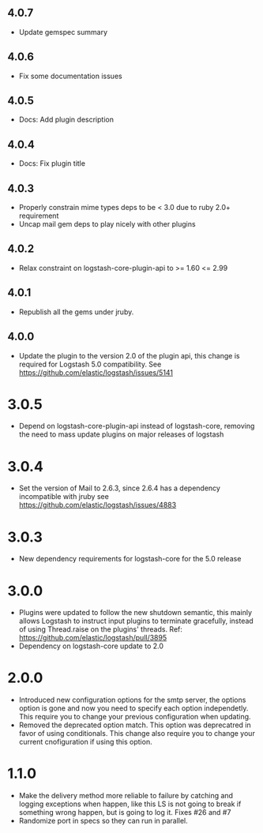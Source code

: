 ## 4.0.7
  - Update gemspec summary

## 4.0.6
  - Fix some documentation issues

## 4.0.5
  - Docs: Add plugin description

## 4.0.4
  - Docs: Fix plugin title

## 4.0.3
  - Properly constrain mime types deps to be < 3.0 due to ruby 2.0+ requirement
  - Uncap mail gem deps to play nicely with other plugins

## 4.0.2
  - Relax constraint on logstash-core-plugin-api to >= 1.60 <= 2.99

## 4.0.1
  - Republish all the gems under jruby.
## 4.0.0
  - Update the plugin to the version 2.0 of the plugin api, this change is required for Logstash 5.0 compatibility. See https://github.com/elastic/logstash/issues/5141
# 3.0.5
  - Depend on logstash-core-plugin-api instead of logstash-core, removing the need to mass update plugins on major releases of logstash
# 3.0.4
  - Set the version of Mail to 2.6.3, since 2.6.4 has a dependency incompatible with jruby see https://github.com/elastic/logstash/issues/4883
  
# 3.0.3
  - New dependency requirements for logstash-core for the 5.0 release

# 3.0.0
 - Plugins were updated to follow the new shutdown semantic, this mainly allows Logstash to instruct input plugins to terminate gracefully, 
   instead of using Thread.raise on the plugins' threads. Ref: https://github.com/elastic/logstash/pull/3895
 - Dependency on logstash-core update to 2.0

# 2.0.0
  - Introduced new configuration options for the smtp server, the
    options option is gone and now you need to specify each option
    independetly. This require you to change your previous configuration
    when updating.
  - Removed the deprecated option match. This option was deprecatred in
    favor of using conditionals. This change also require you to change
    your current cnofiguration if using this option.

# 1.1.0
  - Make the delivery method more reliable to failure by catching and
    logging exceptions when happen, like this LS is not going to break
    if something wrong happen, but is going to log it. Fixes #26 and #7
  - Randomize port in specs so they can run in parallel.
